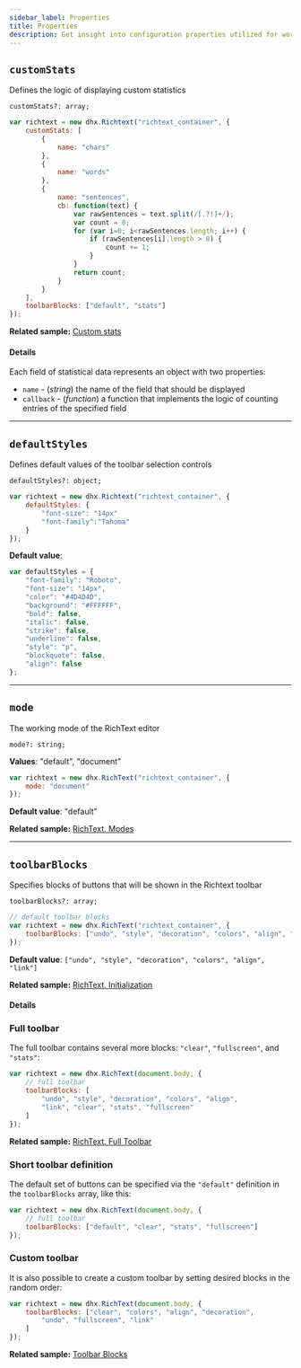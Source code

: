 ```yaml
---
sidebar_label: Properties
title: Properties
description: Get insight into configuration properties utilized for working with text statistics, setting editor mode, and customizing the toolbar in DHTMLX Rich Text Editor.
---
```


## `customStats`

Defines the logic of displaying custom statistics

`customStats?: array;`

~~~jsx
var richtext = new dhx.Richtext("richtext_container", {
    customStats: [
        {
            name: "chars"
        },
        {
            name: "words"
        },
        {
            name: "sentences",
            cb: function(text) {
                var rawSentences = text.split(/[.?!]+/);
                var count = 0;
                for (var i=0; i<rawSentences.length; i++) {
                    if (rawSentences[i].length > 0) {
                        count += 1;
                    }
                }
                return count;
            }
        }
    ],
    toolbarBlocks: ["default", "stats"]
});
~~~

**Related sample:** [Custom stats](https://snippet.dhtmlx.com/u1734epz)

#### Details

Each field of statistical data represents an object with two properties:

- `name` - (*string*) the name of the field that should be displayed
- `callback` - (*function*) a function that implements the logic of counting entries of the specified field

____

## `defaultStyles`

Defines default values of the toolbar selection controls

`defaultStyles?: object;`

~~~jsx {2-12}
var richtext = new dhx.Richtext("richtext_container", {
    defaultStyles: {
        "font-size": "14px"
        "font-family":"Tahoma"
    }
});
~~~

**Default value**:

~~~jsx
var defaultStyles = {
    "font-family": "Roboto",
    "font-size": "14px",
    "color": "#4D4D4D",
    "background": "#FFFFFF",
    "bold": false,
    "italic": false,
    "strike": false,
    "underline": false,
    "style": "p",
    "blockquote": false,
    "align": false
};
~~~

____

## `mode`

The working mode of the RichText editor

`mode?: string;`

**Values**: "default", "document"

~~~jsx
var richtext = new dhx.RichText("richtext_container", { 
    mode: "document"
});
~~~

**Default value**: "default"

**Related sample:** [RichText. Modes](https://snippet.dhtmlx.com/pdh5buvg)

____

## `toolbarBlocks`

Specifies blocks of buttons that will be shown in the Richtext toolbar

`toolbarBlocks?: array;`

~~~jsx
// default toolbar blocks
var richtext = new dhx.RichText("richtext_container", { 
    toolbarBlocks: ["undo", "style", "decoration", "colors", "align", "link"]
});
~~~

**Default value**: `["undo", "style", "decoration", "colors", "align", "link"]`

**Related sample:** [RichText. Initialization](https://snippet.dhtmlx.com/32jtemtm)

#### Details

### Full toolbar

The full toolbar contains several more blocks: `"clear"`, `"fullscreen"`, and `"stats"`:

~~~jsx
var richtext = new dhx.RichText(document.body, {
    // full toolbar
    toolbarBlocks: [
        "undo", "style", "decoration", "colors", "align", 
        "link", "clear", "stats", "fullscreen"
    ]
});
~~~

**Related sample:** [RichText. Full Toolbar](https://snippet.dhtmlx.com/5yga5ce1)

### Short toolbar definition

The default set of buttons can be specified via the `"default"` definition in the `toolbarBlocks` array, like this:

~~~jsx
var richtext = new dhx.RichText(document.body, {
    // full toolbar
    toolbarBlocks: ["default", "clear", "stats", "fullscreen"]
});
~~~

### Custom toolbar

It is also possible to create a custom toolbar by setting desired blocks in the random order:

~~~jsx
var richtext = new dhx.RichText(document.body, {
    toolbarBlocks: ["clear", "colors", "align", "decoration", 
        "undo", "fullscreen", "link"
    ]
});
~~~

**Related sample:** [Toolbar Blocks](https://snippet.dhtmlx.com/yp7en22d)
